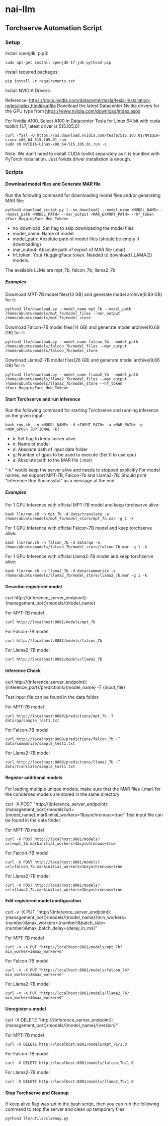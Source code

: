 # nai-llm

## Torchserve Automation Script

### Setup

Install openjdk, pip3:
```
sudo apt-get install openjdk-17-jdk python3-pip
```

Install required packages:

```
pip install -r requirements.txt
```

Install NVIDIA Drivers:

Reference: https://docs.nvidia.com/datacenter/tesla/tesla-installation-notes/index.html#runfile
Download the latest Datacenter Nvidia drivers for the GPU type from  https://www.nvidia.com/download/index.aspx

For Nvidia A100, Select A100 in Datacenter Tesla for Linux 64 bit with cuda toolkit 11.7, latest driver is 515.105.01

```
curl -fSsl -O https://us.download.nvidia.com/tesla/515.105.01/NVIDIA-Linux-x86_64-515.105.01.run
sudo sh NVIDIA-Linux-x86_64-515.105.01.run -s
```

Note: We don’t need to install CUDA toolkit separately as it is bundled with PyTorch installation. Just Nvidia driver installation is enough. 


### Scripts

#### Download model files and Generate MAR file
Run the following command for downloading model files and/or generating MAR file: 
```
python3 download_script.py [--no_download] --model_name <MODEL_NAME> --model_path <MODEL_PATH> --mar_output <MAR_EXPORT_PATH> --hf_token <Your_HuggingFace_Hub_Token>
```
- no_download:      Set flag to skip downloading the model files
- model_name:       Name of model
- model_path:       Absolute path of model files (should be empty if downloading)
- mar_output:       Absolute path of export of MAR file (.mar)
- hf_token:         Your HuggingFace token. Needed to download LLAMA(2) models.

The available LLMs are mpt_7b, falcon_7b, llama2_7b

##### Examples
Download MPT-7B model files(13 GB) and generate model archive(9.83 GB) for it:
```
python3 llm/download.py --model_name mpt_7b --model_path /home/ubuntu/models/mpt_7b/model_files --mar_output /home/ubuntu/models/mpt_7b/model_store
```
Download Falcon-7B model files(14 GB) and generate model archive(10.69 GB) for it:
```
python3 llm/download.py --model_name falcon_7b --model_path /home/ubuntu/models/falcon_7b/model_files --mar_output /home/ubuntu/models/falcon_7b/model_store
```
Download Llama2-7B model files(26 GB) and generate model archive(9.66 GB) for it:
```
python3 llm/download.py --model_name llama2_7b --model_path /home/ubuntu/models/llama2_7b/model_files --mar_output /home/ubuntu/models/llama2_7b/model_store --hf_token <Your_HuggingFace_Hub_Token>
```

#### Start Torchserve and run inference
Run the following command for starting Torchserve and running inference on the given input:
```
bash run.sh  -n <MODEL_NAME> -d <INPUT_PATH> -a <MAR_PATH> -g <NUM_GPUS> [OPTIONAL -k]
```
- k:    Set flag to keep server alive
- n:    Name of model
- d:    Absolute path of input data folder
- g:    Number of gpus to be used to execute (Set 0 to use cpu)
- a:    Absolute path to the MAR file (.mar)

“-k” would keep the server alive and needs to stopped explicitly
For model names, we support MPT-7B, Falcon-7b and Llama2-7B.
Should print "Inference Run Successful" as a message at the end

##### Examples
For 1 GPU Inference with official MPT-7B model and keep torchserve alive:
```
bash llm/run.sh -n mpt_7b -d data/translate -a /home/ubuntu/models/mpt_7b/model_store/mpt_7b.mar -g 1 -k
```
For 1 GPU Inference with official Falcon-7B model and keep torchserve alive:
```
bash llm/run.sh -n falcon_7b -d data/qa -a /home/ubuntu/models/falcon_7b/model_store/falcon_7b.mar -g 1 -k
```
For 1 GPU Inference with official Llama2-7B model and keep torchserve alive:
```
bash llm/run.sh -n llama2_7b -d data/summarize -a /home/ubuntu/models/llama2_7b/model_store/llama2_7b.mar -g 1 -k
```

#### Describe registered model
curl http://{inference_server_endpoint}:{management_port}/models/{model_name} <br />

For MPT-7B model
```
curl http://localhost:8081/models/mpt_7b
```
For Falcon-7B model
```
curl http://localhost:8081/models/falcon_7b
```
For Llama2-7B model
```
curl http://localhost:8081/models/llama2_7b
```

#### Inference Check
curl http://{inference_server_endpoint}:{inference_port}/predictions/{model_name} -T {input_file} <br />

Test input file can be found in the data folder. <br />

For MPT-7B model
```
curl http://localhost:8080/predictions/mpt_7b -T data/qa/sample_test1.txt
```
For Falcon-7B model
```
curl http://localhost:8080/predictions/falcon_7b -T data/summarize/sample_test1.txt
```
For Llama2-7B model
```
curl http://localhost:8080/predictions/llama2_7b -T data/translate/sample_test1.txt
```
#### Register additional models
For loading multiple unique models, make sure that the MAR files (.mar) for the concerned models are stored in the same directory <br />

curl -X POST "http://{inference_server_endpoint}:{management_port}/models?url={model_name}.mar&initial_workers=1&synchronous=true"
Test input file can be found in the data folder. <br />

For MPT-7B model
```
curl -X POST http://localhost:8081/models?url=mpt_7b.mar&initial_workers=1&synchronous=true
```
For Falcon-7B model
```
curl -X POST http://localhost:8081/models?url=falcon_7b.mar&initial_workers=1&synchronous=true
```
For Llama2-7B model
```
curl -X POST http://localhost:8081/models?url=llama2_7b.mar&initial_workers=1&synchronous=true
```

#### Edit registered model configuration
curl -v -X PUT "http://{inference_server_endpoint}:{management_port}/models/{model_name}?min_workers={number}&max_workers={number}&batch_size={number}&max_batch_delay={delay_in_ms}"

For MPT-7B model
```
curl -v -X PUT "http://localhost:8081/models/mpt_7b?min_worker=3&max_worker=6"
```
For Falcon-7B model
```
curl -v -X PUT "http://localhost:8081/models/falcon_7b?min_worker=3&max_worker=6"
```
For Llama2-7B model
```
curl -v -X PUT "http://localhost:8081/models/llama2_7b?min_worker=3&max_worker=6"
```
#### Unregister a model
curl -X DELETE "http://{inference_server_endpoint}:{management_port}/models/{model_name}/{version}"

For MPT-7B model
```
curl -X DELETE http://localhost:8081/models/mpt_7b/1.0
```
For Falcon-7B model
```
curl -X DELETE http://localhost:8081/models/falcon_7b/1.0
```
For Llama2-7B model
```
curl -X DELETE http://localhost:8081/models/llama2_7b/1.0
```
#### Stop Torchserve and Cleanup
If keep alive flag was set in the bash script, then you can run the following command to stop the server and clean up temporary files
```
python3 llm/utils/cleanup.py
```
